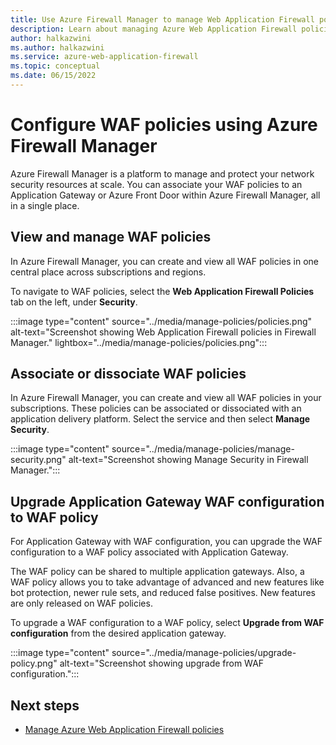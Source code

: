 ```yaml
---
title: Use Azure Firewall Manager to manage Web Application Firewall policies
description: Learn about managing Azure Web Application Firewall policies using Azure Firewall Manager
author: halkazwini
ms.author: halkazwini
ms.service: azure-web-application-firewall
ms.topic: conceptual
ms.date: 06/15/2022
---
```


# Configure WAF policies using Azure Firewall Manager

Azure Firewall Manager is a platform to manage and protect your network security resources at scale. You can associate your WAF policies to an Application Gateway or Azure Front Door within Azure Firewall Manager, all in a single place.

## View and manage WAF policies

In Azure Firewall Manager, you can create and view all WAF policies in one central place across subscriptions and regions. 

To navigate to WAF policies, select the **Web Application Firewall Policies** tab on the left, under **Security**.

:::image type="content" source="../media/manage-policies/policies.png" alt-text="Screenshot showing Web Application Firewall policies in Firewall Manager." lightbox="../media/manage-policies/policies.png":::

## Associate or dissociate WAF policies

In Azure Firewall Manager, you can create and view all WAF policies in your subscriptions. These policies can be associated or dissociated with an application delivery platform. Select the service and then select **Manage Security**.

:::image type="content" source="../media/manage-policies/manage-security.png" alt-text="Screenshot showing Manage Security in Firewall Manager.":::

## Upgrade Application Gateway WAF configuration to WAF policy

For Application Gateway with WAF configuration, you can upgrade the WAF configuration to a WAF policy associated with Application Gateway. 

The WAF policy can be shared to multiple application gateways. Also, a WAF policy allows you to take advantage of advanced and new features like bot protection, newer rule sets, and reduced false positives. New features are only released on WAF policies.

To upgrade a WAF configuration to a WAF policy, select **Upgrade from WAF configuration** from the desired application gateway.

:::image type="content" source="../media/manage-policies/upgrade-policy.png" alt-text="Screenshot showing upgrade from WAF configuration.":::

## Next steps

- [Manage Azure Web Application Firewall policies](../../firewall-manager/manage-web-application-firewall-policies.md)
